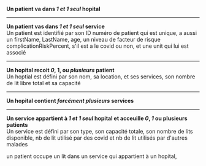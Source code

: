 **Un patient va dans _1 et 1 seul_ hopital**<br>
<hr>

**Un patient vas dans _1 et 1 seul_ service**<br>
Un patient est identifié par son ID numéro de patient qui est unique, a aussi un firstName, LastName, age, un niveau de facteur de risque
complicationRiskPercent, s'il est a le covid ou non, et une unit qui lui est associé
<hr>

**Un hopital recoit _0_, 1, ou _plusieurs_ patient**<br>
Un hoptial est défini par son nom, sa location, et ses services, son nombre de lit libre total et sa capacité 
<hr>

**Un hopital contient _forcément plusieurs_ services**<br>
<hr>

**Un service appartient à _1 et 1 seul_ hopital et acceuille _0_, _1_ ou plusieurs patients**<br>
Un service est défini par son type, son capacité totale, son nombre de lits disponible, nb de lit utilisé par des covid
et nb de lit utilisés par d'autres malades 
  
  un patient occupe un lit dans un service qui appartient à un hopital, <br>
